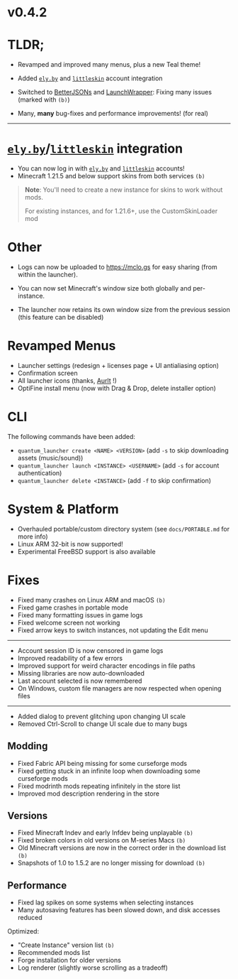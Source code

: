 # v0.4.2

# TLDR;

- Revamped and improved many menus, plus a new Teal theme!
- Added [`ely.by`](https://ely.by) and [`littleskin`](https://littleskin.cn) account integration

- Switched to [BetterJSONs](https://github.com/MCPHackers/BetterJSONs/)
  and [LaunchWrapper](https://github.com/MCPHackers/LaunchWrapper): Fixing many issues (marked with `(b)`)
- Many, **many** bug-fixes and performance improvements! (for real)

---

# [`ely.by`](https://ely.by)/[`littleskin`](https://littleskin.cn) integration

- You can now log in with [`ely.by`](https://ely.by) and [`littleskin`](https://littleskin.cn) accounts!
- Minecraft 1.21.5 and below support skins from both services `(b)`

> **Note**:
> You'll need to create a new instance for skins to work without mods.
>
> For existing instances, and for 1.21.6+, use the CustomSkinLoader mod

# Other

- Logs can now be uploaded to <https://mclo.gs> for easy sharing (from within the launcher).

- You can now set Minecraft's window size both globally and per-instance.
- The launcher now retains its own window size from the previous session
  (this feature can be disabled)

# Revamped Menus

- Launcher settings (redesign + licenses page + UI antialiasing option)
- Confirmation screen
- All launcher icons (thanks, [Aurlt](https://github.com/Aurlt) !)
- OptiFine install menu (now with Drag & Drop, delete installer option)

# CLI

The following commands have been added:

- `quantum_launcher create <NAME> <VERSION>` (add `-s` to skip downloading assets (music/sound))
- `quantum_launcher launch <INSTANCE> <USERNAME>` (add `-s` for account authentication)
- `quantum_launcher delete <INSTANCE>` (add `-f` to skip confirmation)

# System & Platform

- Overhauled portable/custom directory system (see `docs/PORTABLE.md` for more info)
- Linux ARM 32-bit is now supported!
- Experimental FreeBSD support is also available

# Fixes

- Fixed many crashes on Linux ARM and macOS `(b)`
- Fixed game crashes in portable mode
- Fixed many formatting issues in game logs
- Fixed welcome screen not working
- Fixed arrow keys to switch instances, not updating the Edit menu

---

- Account session ID is now censored in game logs
- Improved readability of a few errors
- Improved support for weird character encodings in file paths
- Missing libraries are now auto-downloaded
- Last account selected is now remembered
- On Windows, custom file managers are now respected when opening files

---

- Added dialog to prevent glitching upon changing UI scale
- Removed Ctrl-Scroll to change UI scale due to many bugs

## Modding

- Fixed Fabric API being missing for some curseforge mods
- Fixed getting stuck in an infinite loop when downloading some curseforge mods
- Fixed modrinth mods repeating infinitely in the store list
- Improved mod description rendering in the store

## Versions

- Fixed Minecraft Indev and early Infdev being unplayable `(b)`
- Fixed broken colors in old versions on M-series Macs `(b)`
- Old Minecraft versions are now in the correct order in the download list `(b)`
- Snapshots of 1.0 to 1.5.2 are no longer missing for download `(b)`

## Performance

- Fixed lag spikes on some systems when selecting instances
- Many autosaving features has been slowed down, and disk accesses reduced

Optimized:

- "Create Instance" version list `(b)`
- Recommended mods list
- Forge installation for older versions
- Log renderer (slightly worse scrolling as a tradeoff)
